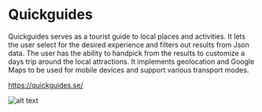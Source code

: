 # Quickguides
Quickguides serves as a tourist guide to local places and activities. It lets the user select for the desired experience and filters out results from Json data. The user has the ability to handpick from the results to customize a days trip around the local attractions. It implements geolocation and Google Maps to be used for mobile devices and support various transport modes.

https://quickguides.se/

![alt text](http://ejma.nu/external/quickguides.jpg)
